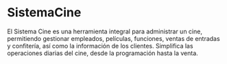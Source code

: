 # SistemaCine
El Sistema Cine es una herramienta integral para administrar un cine, permitiendo gestionar empleados, películas, funciones, ventas de entradas y confitería, así como la información de los clientes. Simplifica las operaciones diarias del cine, desde la programación hasta la venta.
